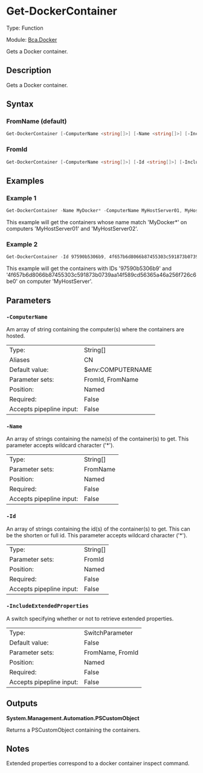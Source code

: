 # Get-DockerContainer

Type: Function

Module: [Bca.Docker](../ReadMe.md)

Gets a Docker container.
## Description
Gets a Docker container.
## Syntax
### FromName (default)
```powershell
Get-DockerContainer [-ComputerName <string[]>] [-Name <string[]>] [-IncludeExtendedProperties] [<CommonParameters>]
```
### FromId
```powershell
Get-DockerContainer [-ComputerName <string[]>] [-Id <string[]>] [-IncludeExtendedProperties] [<CommonParameters>]
```
## Examples
### Example 1
```powershell
Get-DockerContainer -Name MyDocker* -ComputerName MyHostServer01, MyHostServer02
```
This example will get the containers whose name match 'MyDocker*' on computers 'MyHostServer01' and 'MyHostServer02'.
### Example 2
```powershell
Get-DockerContainer -Id 97590b5306b9, 4f657b6d8066b87455303c591873b0739aa14f589cd56365a46a256f726c6be0 -ComputerName MyHostServer
```
This example will get the containers with IDs '97590b5306b9' and '4f657b6d8066b87455303c591873b0739aa14f589cd56365a46a256f726c6be0' on computer 'MyHostServer'.
## Parameters
### `-ComputerName`
Am array of string containing the computer(s) where the containers are hosted.

| | |
|:-|:-|
|Type:|String[]|
|Aliases|CN|
|Default value:|$env:COMPUTERNAME|
|Parameter sets:|FromId, FromName|
|Position:|Named|
|Required:|False|
|Accepts pipepline input:|False|

### `-Name`
An array of strings containing the name(s) of the container(s) to get.
This parameter accepts wildcard character ('*').

| | |
|:-|:-|
|Type:|String[]|
|Parameter sets:|FromName|
|Position:|Named|
|Required:|False|
|Accepts pipepline input:|False|

### `-Id`
An array of strings containing the id(s) of the container(s) to get.
This can be the shorten or full id.
This parameter accepts wildcard character ('*').

| | |
|:-|:-|
|Type:|String[]|
|Parameter sets:|FromId|
|Position:|Named|
|Required:|False|
|Accepts pipepline input:|False|

### `-IncludeExtendedProperties`
A switch specifying whether or not to retrieve extended properties.

| | |
|:-|:-|
|Type:|SwitchParameter|
|Default value:|False|
|Parameter sets:|FromName, FromId|
|Position:|Named|
|Required:|False|
|Accepts pipepline input:|False|

## Outputs
**System.Management.Automation.PSCustomObject**

Returns a PSCustomObject containing the containers.
## Notes
Extended properties correspond to a docker container inspect command.
